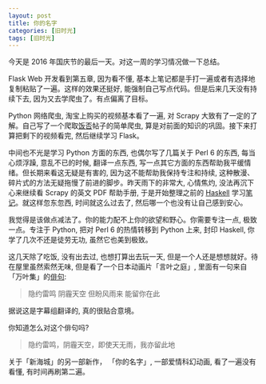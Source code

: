 ```yaml
---
layout: post
title: 你的名字
categories: [旧时光]
tags: [旧时光]
---
```


今天是 2016 年国庆节的最后一天。对这一周的学习情况做一下总结。

Flask Web 开发看到第五章, 因为看不懂, 基本上笔记都是手打一遍或者有选择地复制粘贴了一遍。这样的效果还挺好, 能强制自己写点代码。但是后来几天没有持续下去, 因为又去学爬虫了。有点偏离了目标。

Python 网络爬虫, 淘宝上购买的视频基本看了一遍, 对 Scrapy 大致有了一定的了解。自己写了一个爬取[饭否](http://fanfou.com/)帖子的简单爬虫, 算是对前面的知识的巩固。接下来打算把剩下的视频看完, 然后继续学习 Flask。  

中间也不光是学习 Python 方面的东西, 也偶尔写了几篇关于 Perl 6 的东西, 每当心烦浮躁, 意乱不已的时候, 翻译一点东西, 写一点其它方面的东西帮助我平缓情绪。但长期来看这无疑是有害的, 因为这不能帮助我保持专注和持续, 这种散漫、碎片式的方法无疑拖慢了前进的脚步。昨天雨下的非常大, 心情焦灼, 没法再沉下心来继续看 Scrapy 的英文 PDF 帮助手册, 于是开始整理之前的 [Haskell](https://www.haskell.org/) 学习[笔记](http://www.wiz.cn/)。就这样忽东忽西, 时间就这么过去了, 然后哪一个也没有让自己感到安心。

我觉得是该做点减法了。你的能力配不上你的欲望和野心。你需要专注一点, 极致一点。专注于 Python, 把对 Perl 6 的热情转移到 Python 上来, 封印 Haskell, 你学了几次不还是徒劳无功, 虽然它也美到极致。

这几天除了吃饭, 没有出去过, 也想打算出去玩一天, 但是一个人还是想想就好。待在屋里虽然索然无味, 但是看了一个日本动画片「言叶之庭」, 里面有一句来自「万叶集」的[俳句](http://baike.baidu.com/view/44250.htm):

> 隐约雷鸣 阴霾天空 但盼风雨来 能留你在此

据说这是字幕组翻译的, 真的很贴合意境。

你知道怎么对这个俳句吗?

> 隐约雷鸣，阴霾天空，即使天无雨，我亦留此地

关于「新海城」的另一部新作， 「你的名字」, 一部爱情科幻动画, 看了一遍没有看懂, 有时间再刷第二遍。 
